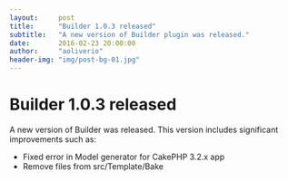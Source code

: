 ```yaml
---
layout:     post
title:      "Builder 1.0.3 released"
subtitle:   "A new version of Builder plugin was released."
date:       2016-02-23 20:00:00
author:     "aoliverio"
header-img: "img/post-bg-01.jpg"
---
```


# Builder 1.0.3 released

A new version of Builder was released. This version includes significant improvements such as:

- Fixed error in Model generator for CakePHP 3.2.x app
- Remove files from src/Template/Bake 